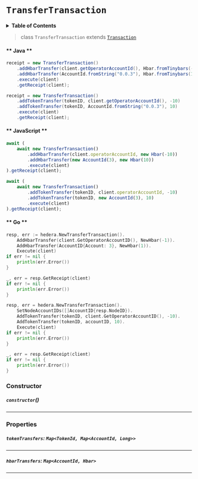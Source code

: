 # `TransferTransaction`

<details>
<summary><b>Table of Contents</b></summary>

| Item | Java | JavaScript | Go
| - | - | - | - |
| [`tokenTransfers`](#tokentransfers-maptokenid-mapaccountid-long) | ✅ | ✅ | ✅
| [`hbarTransfers`](#hbartransfers-mapaccountid-hbar) | ✅ | ✅ | ✅

</details>

> class `TransferTransaction` extends [`Transaction`](reference/Transaction.md)

<!-- tabs:start -->

#### ** Java **

```java
receipt = new TransferTransaction()
    .addHbarTransfer(client.getOperatorAccountId(), Hbar.fromTinybars(-10))
    .addHbarTransfer(AccountId.fromString("0.0.3"), Hbar.fromTinybars(10))
    .execute(client)
    .getReceipt(client);

receipt = new TransferTransaction()
    .addTokenTransfer(tokenID, client.getOperatorAccountId(), -10)
    .addTokenTransfer(tokenID, AccountId.fromString("0.0.3"), 10)
    .execute(client)
    .getReceipt(client);
```

#### ** JavaScript **

```js
await (
    await new TransferTransaction()
        .addHbarTransfer(client.operatorAccountId, new Hbar(-10))
        .addHbarTransfer(new AccountId(3), new Hbar(10))
        .execute(client)
).getReceipt(client);

await (
    await new TransferTransaction()
        .addTokenTransfer(tokenID, client.operatorAccountId, -10)
        .addTokenTransfer(tokenID, new AccountId(3), 10)
        .execute(client)
).getReceipt(client);
```

#### ** Go **

```go
resp, err := hedera.NewTransferTransaction().
    AddHbarTransfer(client.GetOperatorAccountID(), NewHbar(-1)).
    AddHbarTransfer(AccountID{Account: 3}, NewHbar(1)).
    Execute(client)
if err != nil {
    println(err.Error())
}

_, err = resp.GetReceipt(client)
if err != nil {
    println(err.Error())
}

resp, err = hedera.NewTransferTransaction().
    SetNodeAccountIDs([]AccountID{resp.NodeID}).
    AddTokenTransfer(tokenID, client.GetOperatorAccountID(), -10).
    AddTokenTransfer(tokenID, accountID, 10).
    Execute(client)
if err != nil {
    println(err.Error())
}

_, err = resp.GetReceipt(client)
if err != nil {
    println(err.Error())
}
```

<!-- tabs:end -->

### Constructor

##### `constructor`()

---

### Properties

##### `tokenTransfers`: `Map<TokenId, Map<AccountId, Long>>`

---

##### `hbarTransfers`: `Map<AccountId, Hbar>`

---


